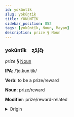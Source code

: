 ```yaml
---
id: yokûntîk
slug: yokûntîk
title: YOKÛNTÎK
sidebar_position: 852
tags: [yokûntîk, Noun, Mayan]
description: prize § Noun
---
```


### yokûntîk&emsp;<span kind="abugida">ɀɔ̃ʄc̑ɟ</span>

*prize* **§** [Noun](../../tags/Noun)

**IPA**: /ˈjɑ.kun.tik/

**Verb**: to be a prize/reward

**Noun**: prize/reward

**Modifier**: prize/reward-related

<details>
    <summary>Origin</summary>
    Yucatec yakuntik /ja.kun.tik/<br/>
    <em>Mayan Language Family</em>
</details>